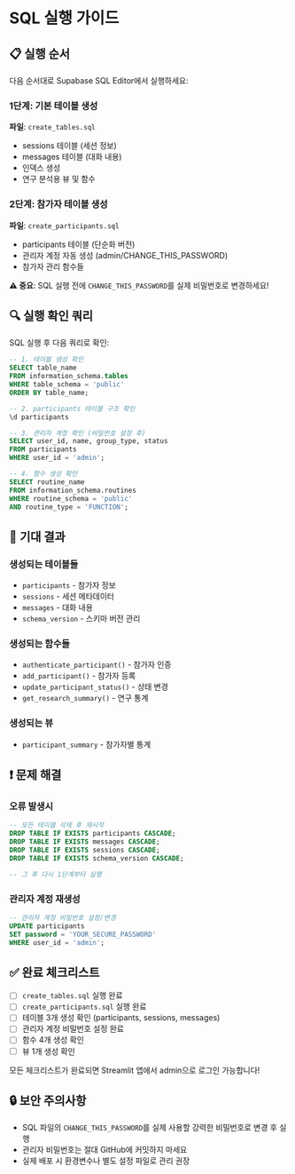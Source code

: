 # SQL 실행 가이드

## 📋 실행 순서

다음 순서대로 Supabase SQL Editor에서 실행하세요:

### 1단계: 기본 테이블 생성
**파일**: `create_tables.sql`
- sessions 테이블 (세션 정보)
- messages 테이블 (대화 내용)
- 인덱스 생성
- 연구 분석용 뷰 및 함수

### 2단계: 참가자 테이블 생성  
**파일**: `create_participants.sql`
- participants 테이블 (단순화 버전)
- 관리자 계정 자동 생성 (admin/CHANGE_THIS_PASSWORD)
- 참가자 관리 함수들

**⚠️ 중요**: SQL 실행 전에 `CHANGE_THIS_PASSWORD`를 실제 비밀번호로 변경하세요!

## 🔍 실행 확인 쿼리

SQL 실행 후 다음 쿼리로 확인:

```sql
-- 1. 테이블 생성 확인
SELECT table_name 
FROM information_schema.tables 
WHERE table_schema = 'public' 
ORDER BY table_name;

-- 2. participants 테이블 구조 확인
\d participants

-- 3. 관리자 계정 확인 (비밀번호 설정 후)
SELECT user_id, name, group_type, status 
FROM participants 
WHERE user_id = 'admin';

-- 4. 함수 생성 확인
SELECT routine_name 
FROM information_schema.routines 
WHERE routine_schema = 'public' 
AND routine_type = 'FUNCTION';
```

## 🎯 기대 결과

### 생성되는 테이블들
- `participants` - 참가자 정보
- `sessions` - 세션 메타데이터  
- `messages` - 대화 내용
- `schema_version` - 스키마 버전 관리

### 생성되는 함수들
- `authenticate_participant()` - 참가자 인증
- `add_participant()` - 참가자 등록
- `update_participant_status()` - 상태 변경
- `get_research_summary()` - 연구 통계

### 생성되는 뷰
- `participant_summary` - 참가자별 통계

## ❗ 문제 해결

### 오류 발생시
```sql
-- 모든 테이블 삭제 후 재시작
DROP TABLE IF EXISTS participants CASCADE;
DROP TABLE IF EXISTS messages CASCADE;
DROP TABLE IF EXISTS sessions CASCADE;
DROP TABLE IF EXISTS schema_version CASCADE;

-- 그 후 다시 1단계부터 실행
```

### 관리자 계정 재생성
```sql
-- 관리자 계정 비밀번호 설정/변경
UPDATE participants 
SET password = 'YOUR_SECURE_PASSWORD' 
WHERE user_id = 'admin';
```

## ✅ 완료 체크리스트

- [ ] `create_tables.sql` 실행 완료
- [ ] `create_participants.sql` 실행 완료  
- [ ] 테이블 3개 생성 확인 (participants, sessions, messages)
- [ ] 관리자 계정 비밀번호 설정 완료
- [ ] 함수 4개 생성 확인
- [ ] 뷰 1개 생성 확인

모든 체크리스트가 완료되면 Streamlit 앱에서 admin으로 로그인 가능합니다!

## 🔒 보안 주의사항

- SQL 파일의 `CHANGE_THIS_PASSWORD`를 실제 사용할 강력한 비밀번호로 변경 후 실행
- 관리자 비밀번호는 절대 GitHub에 커밋하지 마세요
- 실제 배포 시 환경변수나 별도 설정 파일로 관리 권장